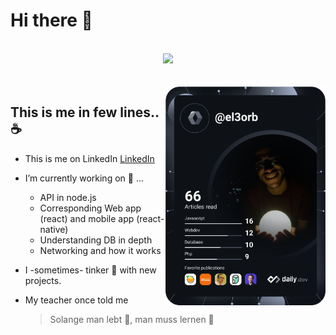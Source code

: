 # Hi there 👋

<br />

<div align="center">
  <picture>
    <source media="(prefers-color-scheme: dark)" srcset="https://streak-stats.demolab.com?user=KhaledElOrbany&theme=dark" />
    <img src="https://streak-stats.demolab.com?user=KhaledElOrbany&theme=default" />
  </picture>
</div>

<br />
<br />

<div align="left">
  <a href="https://app.daily.dev/el3orb">
    <img
      alt="sometimes I like to read 📖"
      width="256"
      align="right"
      src="https://raw.githubusercontent.com/KhaledElOrbany/KhaledElOrbany/devcard/devcard.svg"
    />
  </a>
</div>

## This is me in few lines.. ☕

- This is me on LinkedIn
  <a href="https://www.linkedin.com/in/khaled-elorbany/">
  LinkedIn
  </a>

- I’m currently working on 🔭 ...
  - API in node.js
  - Corresponding Web app (react) and mobile app (react-native)
  - Understanding DB in depth
  - Networking and how it works

* I -sometimes- tinker 🔧 with new projects.

* My teacher once told me
  > Solange man lebt 🌱, man muss lernen 🙇

